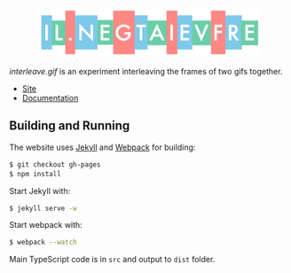 <div align="center">
    <div><img src="documentation/logo.png" /></div>
</div>

*interleave.gif* is an experiment interleaving the frames of two gifs together.

* [Site][site]
* [Documentation][documentation]


## Building and Running
The website uses [Jekyll](http://jekyllrb.com/) and [Webpack](http://webpack.github.io/) for building:

```bash
$ git checkout gh-pages
$ npm install
```

Start Jekyll with:

```bash
$ jekyll serve -w
```

Start webpack with:

```bash
$ webpack --watch
```

Main TypeScript code is in `src` and output to `dist` folder.


[site]: https://mattbierner.github.io/interleave-gif/
[documentation]: documentation/about.md